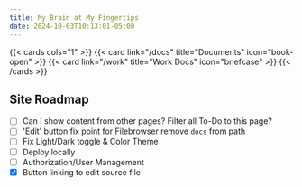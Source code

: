 ```yaml
---
title: My Brain at My Fingertips
date: 2024-10-03T10:13:01-05:00
---
```


{{< cards cols="1" >}}
{{< card link="/docs" title="Documents" icon="book-open" >}}
{{< card link="/work" title="Work Docs" icon="briefcase" >}}
{{< /cards >}}

## Site Roadmap

- [ ] Can I show content from other pages? Filter all To-Do to this page?
- [ ] 'Edit' button fix point for Filebrowser remove `docs` from path
- [ ] Fix Light/Dark toggle & Color Theme
- [ ] Deploy locally
- [ ] Authorization/User Management <!--using nginex probably-->
- [x] Button linking to edit source file
